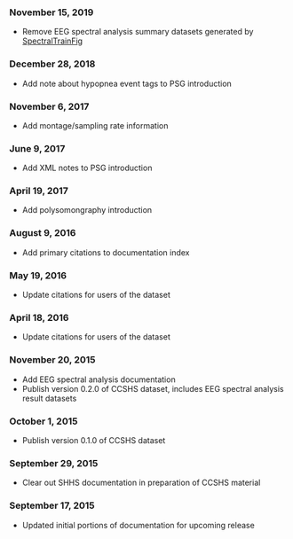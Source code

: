 ### November 15, 2019

- Remove EEG spectral analysis summary datasets generated by [SpectralTrainFig](https://github.com/nsrr/SpectralTrainFig)

### December 28, 2018

- Add note about hypopnea event tags to PSG introduction

### November 6, 2017

- Add montage/sampling rate information

### June 9, 2017

- Add XML notes to PSG introduction

### April 19, 2017

- Add polysomongraphy introduction

### August 9, 2016

- Add primary citations to documentation index

### May 19, 2016

- Update citations for users of the dataset

### April 18, 2016

- Update citations for users of the dataset

### November 20, 2015

- Add EEG spectral analysis documentation
- Publish version 0.2.0 of CCSHS dataset, includes EEG spectral analysis result datasets

### October 1, 2015

- Publish version 0.1.0 of CCSHS dataset

### September 29, 2015

- Clear out SHHS documentation in preparation of CCSHS material

### September 17, 2015

- Updated initial portions of documentation for upcoming release
